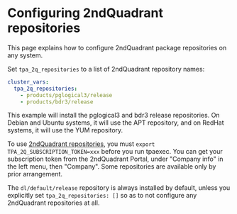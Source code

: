 # Configuring 2ndQuadrant repositories

This page explains how to configure 2ndQuadrant package repositories on
any system.

Set `tpa_2q_repositories` to a list of 2ndQuadrant repository names:

```yaml
cluster_vars:
  tpa_2q_repositories:
    - products/pglogical3/release
    - products/bdr3/release
```

This example will install the pglogical3 and bdr3 release repositories.
On Debian and Ubuntu systems, it will use the APT repository, and on
RedHat systems, it will use the YUM repository.

To use
[2ndQuadrant repositories](https://access.2ndquadrant.com/customer_portal/sw/),
you must `export TPA_2Q_SUBSCRIPTION_TOKEN=xxx` before you run
tpaexec. You can get your subscription token from the 2ndQuadrant
Portal, under "Company info" in the left menu, then "Company". Some
repositories are available only by prior arrangement.

The `dl/default/release` repository is always installed by default,
unless you explicitly set `tpa_2q_repositories: []` so as to not
configure any 2ndQuadrant repositories at all.
